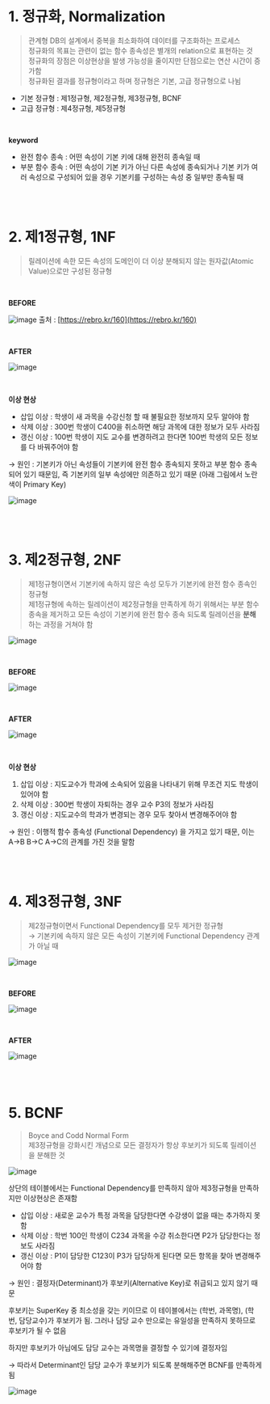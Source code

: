 # 1. 정규화, Normalization

> 관계형 DB의 설계에서 중복을 최소화하여 데이터를 구조화하는 프로세스<br/>
정규화의 목표는 관련이 없는 함수 종속성은 별개의 relation으로 표현하는 것<br/>
정규화의 장점은 이상현상을 발생 가능성을 줄이지만 단점으로는 연산 시간이 증가함<br/>
정규화된 결과를 정규형이라고 하며 정규형은 기본, 고급 정규형으로 나뉨<br/>
> 

- 기본 정규형 : 제1정규형, 제2정규형, 제3정규형, BCNF
- 고급 정규형 : 제4정규형, 제5정규형

<br/>

**keyword**

- 완전 함수 종속 : 어떤 속성이 기본 키에 대해 완전히 종속일 때
- 부분 함수 종속 : 어떤 속성이 기본 키가 아닌 다른 속성에 종속되거나 기본 키가 여러 속성으로 구성되어 있을 경우 기본키를 구성하는 속성 중 일부만 종속될 때

<br/><br/>

# 2. 제1정규형, 1NF

> 릴레이션에 속한 모든 속성의 도메인이 더 이상 분해되지 않는 원자값(Atomic Value)으로만 구성된 정규형
> 

<br/>

**BEFORE**

![image](https://user-images.githubusercontent.com/100047095/185778790-bddbdd96-5ee4-4d16-8672-9f9a2a2e772c.png)
출처 : [https://rebro.kr/160](https://rebro.kr/160)

<br/>

**AFTER**

![image](https://user-images.githubusercontent.com/100047095/185778796-83d77fd3-ebbf-4bfa-8359-59e97cc56b55.png)

<br/>

**이상 현상**

- 삽입 이상 : 학생이 새 과목을 수강신청 할 때 불필요한 정보까지 모두 알아야 함
- 삭제 이상 : 300번 학생이 C400을 취소하면 해당 과목에 대한 정보가 모두 사라짐
- 갱신 이상 : 100번 학생이 지도 교수를 변경하려고 한다면 100번 학생의 모든 정보를 다 바꿔주어야 함

→ 원인 : 기본키가 아닌 속성들이 기본키에 완전 함수 종속되지 못하고 부분 함수 종속되어 있기 때문임, 즉 기본키의 일부 속성에만 의존하고 있기 때문 (아래 그림에서 노란색이 Primary Key)

![image](https://user-images.githubusercontent.com/100047095/185778803-ef4879ea-225a-42ff-a8c4-313b13303778.png)

<br/><br/>

# 3. 제2정규형, 2NF

> 제1정규형이면서 기본키에 속하지 않은 속성 모두가 기본키에 완전 함수 종속인 정규형<br/>
제1정규형에 속하는 릴레이션이 제2정규형을 만족하게 하기 위해서는 부분 함수 종속을 제거하고 모든 속성이 기본키에 완전 함수 종속 되도록 릴레이션을 **분해**하는 과정을 거쳐야 함
> 

![image](https://user-images.githubusercontent.com/100047095/185778809-90e25631-ec76-4d80-a396-369a2dc9707f.png)

<br/>

**BEFORE**

![image](https://user-images.githubusercontent.com/100047095/185778817-2f4dd5c7-c47b-4cc2-ac46-8567eb6048b5.png)

<br/>

**AFTER**

![image](https://user-images.githubusercontent.com/100047095/185778826-f3eaf0d7-89e5-4fb4-b7fd-fa407f97ae0c.png)

<br/>

**이상 현상**

1. 삽입 이상 : 지도교수가 학과에 소속되어 있음을 나타내기 위해 무조건 지도 학생이 있어야 함
2. 삭제 이상 : 300번 학생이 자퇴하는 경우 교수 P3의 정보가 사라짐
3. 갱신 이상 : 지도교수의 학과가 변경되는 경우 모두 찾아서 변경해주어야 함 

→ 원인 : 이행적 함수 종속성 (Functional Dependency) 을 가지고 있기 때문, 이는 A→B B→C A→C의 관계를 가진 것을 말함

<br/><br/>

# 4. 제3정규형, 3NF

> 제2정규형이면서 Functional Dependency를 모두 제거한 정규형<br/>
→ 기본키에 속하지 않은 모든 속성이 기본키에 Functional Dependency 관계가 아닐 때
> 

![image](https://user-images.githubusercontent.com/100047095/185778830-bad26564-8259-4e09-aab7-6faff8e1438c.png)

<br/>

**BEFORE**

![image](https://user-images.githubusercontent.com/100047095/185778835-0d4958f1-a147-4dd5-a996-66cd1351b35b.png)

<br/>

**AFTER**

![image](https://user-images.githubusercontent.com/100047095/185778839-cec7b79d-10d0-498f-9695-e1516a1b81aa.png)

<br/><br/>

# 5. BCNF

> Boyce and Codd Normal Form <br/>
제3정규형을 강화시킨 개념으로 모든 결정자가 항상 후보키가 되도록 릴레이션을 분해한 것
> 

![image](https://user-images.githubusercontent.com/100047095/185778845-ccc13e7b-52fb-4312-8ccc-e4df7a05defa.png)

상단의 테이블에서는 Functional Dependency를 만족하지 않아 제3정규형을 만족하지만 이상현상은 존재함

- 삽입 이상 : 새로운 교수가 특정 과목을 담당한다면 수강생이 없을 때는 추가하지 못함
- 삭제 이상 : 학번 100인 학생이 C234 과목을 수강 취소한다면 P2가 담당한다는 정보도 사라짐
- 갱신 이상 : P1이 담당한 C123이 P3가 담당하게 된다면 모든 항목을 찾아 변경해주어야 함

→ 원인 : 결정자(Determinant)가 후보키(Alternative Key)로 취급되고 있지 않기 때문

후보키는 SuperKey 중 최소성을 갖는 키이므로 이 테이블에서는 (학번, 과목명), (학번, 담당교수)가 후보키가 됨. 그러나 담당 교수 만으로는 유일성을 만족하지 못하므로 후보키가 될 수 없음

하지만 후보키가 아님에도 담당 교수는 과목명을 결정할 수 있기에 결정자임 

→ 따라서 Determinant인 담당 교수가 후보키가 되도록 분해해주면 BCNF를 만족하게 됨

![image](https://user-images.githubusercontent.com/100047095/185778854-4bbea783-45cf-4012-80d8-83febea15bb4.png)

